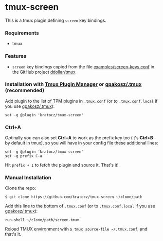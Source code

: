 # tmux-screen

This is a tmux plugin defining `screen` key bindings.

### Requirements

* tmux

### Features

* `screen` key bindings copied from the file [examples/screen-keys.conf](https://github.com/ddollar/tmux/blob/ac408631381ab8568e6a1dadb0db9656ea6faac9/examples/screen-keys.conf) in the GitHub project [ddollar/tmux](https://github.com/ddollar/tmux)

### Installation with [Tmux Plugin Manager](https://github.com/tmux-plugins/tpm) or [gpakosz/.tmux](https://github.com/gpakosz/.tmux) (recommended)

Add plugin to the list of TPM plugins in `.tmux.conf` (or to `.tmux.conf.local` if you use [gpakosz/.tmux](https://github.com/gpakosz/.tmux)):

```tmux
set -g @plugin 'kratocz/tmux-screen'
```

### Ctrl+A

Optinally you can also set **Ctrl+A** to work as the prefix key too (it's **Ctrl+B** by default in tmux), so you will have in your config file these additional lines:

```tmux
set -g @plugin 'kratocz/tmux-screen'
set -g prefix C-a
```

Hit `prefix + I` to fetch the plugin and source it. That's it!

### Manual Installation

Clone the repo:

    $ git clone https://github.com/kratocz/tmux-screen ~/clone/path

Add this line to the bottom of `.tmux.conf` (or to `.tmux.conf.local` if you use [gpakosz/.tmux](https://github.com/gpakosz/.tmux)):

```tmux
run-shell ~/clone/path/screen.tmux
```

Reload TMUX environment with `$ tmux source-file ~/.tmux.conf`, and that's it.

